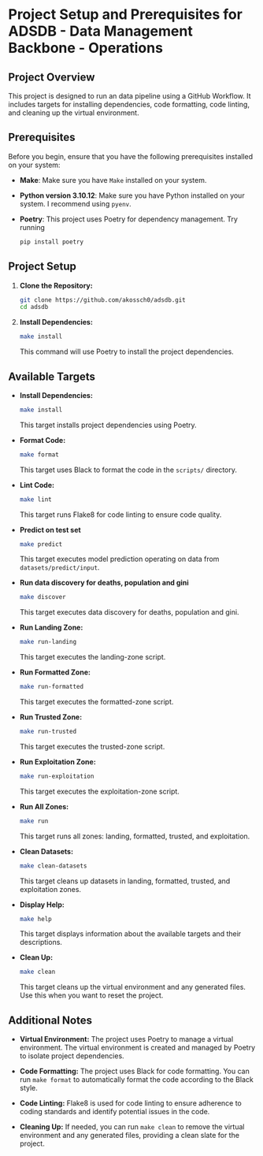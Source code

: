 # Project Setup and Prerequisites for ADSDB - Data Management Backbone - Operations

## Project Overview

This project is designed to run an data pipeline using a GitHub Workflow. It includes targets for installing dependencies, code formatting, code linting, and cleaning up the virtual environment.

## Prerequisites

Before you begin, ensure that you have the following prerequisites installed on your system:

- **Make**: Make sure you have `Make` installed on your system.

- **Python version 3.10.12**: Make sure you have Python installed on your system. I recommend using `pyenv`.

- **Poetry**: This project uses Poetry for dependency management. Try running 
    ```bash
    pip install poetry
    ```

## Project Setup

1. **Clone the Repository:**
   ```bash
   git clone https://github.com/akossch0/adsdb.git
   cd adsdb
   ```

2. **Install Dependencies:**
   ```bash
   make install
   ```

   This command will use Poetry to install the project dependencies.

## Available Targets

- **Install Dependencies:**
  ```bash
  make install
  ```
  This target installs project dependencies using Poetry.

- **Format Code:**
  ```bash
  make format
  ```
  This target uses Black to format the code in the `scripts/` directory.

- **Lint Code:**
  ```bash
  make lint
  ```
  This target runs Flake8 for code linting to ensure code quality.
- **Predict on test set**
  ```bash
  make predict
  ```
  This target executes model prediction operating on data from `datasets/predict/input`.
- **Run data discovery for deaths, population and gini**
  ```bash
  make discover
  ```
  This target executes data discovery for deaths, population and gini.
- **Run Landing Zone:**
  ```bash
  make run-landing
  ```
  This target executes the landing-zone script.

- **Run Formatted Zone:**
  ```bash
  make run-formatted
  ```
  This target executes the formatted-zone script.

- **Run Trusted Zone:**
  ```bash
  make run-trusted
  ```
  This target executes the trusted-zone script.

- **Run Exploitation Zone:**
  ```bash
  make run-exploitation
  ```
  This target executes the exploitation-zone script.

- **Run All Zones:**
  ```bash
  make run
  ```
  This target runs all zones: landing, formatted, trusted, and exploitation.

- **Clean Datasets:**
  ```bash
  make clean-datasets
  ```
  This target cleans up datasets in landing, formatted, trusted, and exploitation zones.

- **Display Help:**
  ```bash
  make help
  ```
  This target displays information about the available targets and their descriptions.

- **Clean Up:**
  ```bash
  make clean
  ```
  This target cleans up the virtual environment and any generated files. Use this when you want to reset the project.

## Additional Notes

- **Virtual Environment:**
  The project uses Poetry to manage a virtual environment. The virtual environment is created and managed by Poetry to isolate project dependencies.

- **Code Formatting:**
  The project uses Black for code formatting. You can run `make format` to automatically format the code according to the Black style.

- **Code Linting:**
  Flake8 is used for code linting to ensure adherence to coding standards and identify potential issues in the code.

- **Cleaning Up:**
  If needed, you can run `make clean` to remove the virtual environment and any generated files, providing a clean slate for the project.
